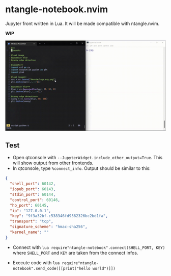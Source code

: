 # ntangle-notebook.nvim

Jupyter front written in Lua. It will be made compatible with ntangle.nvim.

**WIP**

![](https://github.com/jbyuki/gifs/blob/main/2022-06-29%2016-44-44_Trim.gif?raw=true)


Test
----

* Open qtconsole with `--JupyterWidget.include_other_output=True`. This will show output from other frontends.
* In qtconsole, type `%connect_info`.
Output should be similar to this:
```json
{
  "shell_port": 60142,
  "iopub_port": 60143,
  "stdin_port": 60144,
  "control_port": 60146,
  "hb_port": 60145,
  "ip": "127.0.0.1",
  "key": "9f3a32bf-c538346fd9562326bc2bd1fa",
  "transport": "tcp",
  "signature_scheme": "hmac-sha256",
  "kernel_name": ""
}
```

* Connect with `lua require"ntangle-notebook".connect(SHELL_PORT, KEY)` where `SHELL_PORT` and `KEY` are taken from the connect infos.

* Execute code with `lua require"ntangle-notebook".send_code([[print("hello world")]])`
